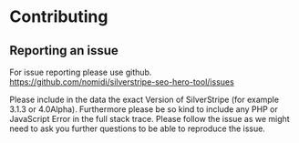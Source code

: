 # Contributing

## Reporting an issue
For issue reporting please use github.
https://github.com/nomidi/silverstripe-seo-hero-tool/issues

Please include in the data the exact Version of SilverStripe (for example 3.1.3 or 4.0Alpha). Furthermore please be so kind to include any PHP or JavaScript Error in the full stack trace.
Please follow the issue as we might need to ask you further questions to be able to reproduce the issue.
